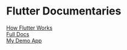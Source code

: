 # Flutter Documentaries
[How Flutter Works](https://youtube.com/playlist?list=PLjxrf2q8roU1nbstACpBBSwHa-BuOILlM&si=AV-0g_jACEYgLqC3) <br>
[Full Docs](https://docs.flutter.dev/) <br>
[My Demo App](https://github.com/nhat3107/Note-App-Mobile) <br>
